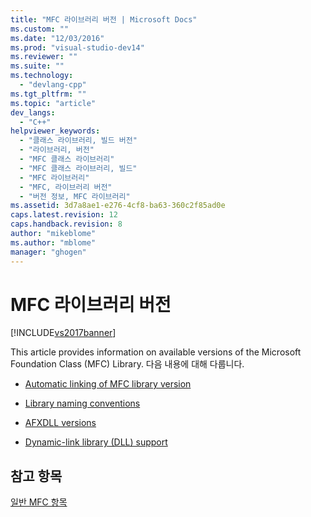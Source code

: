 ```yaml
---
title: "MFC 라이브러리 버전 | Microsoft Docs"
ms.custom: ""
ms.date: "12/03/2016"
ms.prod: "visual-studio-dev14"
ms.reviewer: ""
ms.suite: ""
ms.technology: 
  - "devlang-cpp"
ms.tgt_pltfrm: ""
ms.topic: "article"
dev_langs: 
  - "C++"
helpviewer_keywords: 
  - "클래스 라이브러리, 빌드 버전"
  - "라이브러리, 버전"
  - "MFC 클래스 라이브러리"
  - "MFC 클래스 라이브러리, 빌드"
  - "MFC 라이브러리"
  - "MFC, 라이브러리 버전"
  - "버전 정보, MFC 라이브러리"
ms.assetid: 3d7a8ae1-e276-4cf8-ba63-360c2f85ad0e
caps.latest.revision: 12
caps.handback.revision: 8
author: "mikeblome"
ms.author: "mblome"
manager: "ghogen"
---
```

# MFC 라이브러리 버전
[!INCLUDE[vs2017banner](../assembler/inline/includes/vs2017banner.md)]

This article provides information on available versions of the Microsoft Foundation Class \(MFC\) Library.  다음 내용에 대해 다룹니다.  
  
-   [Automatic linking of MFC library version](../mfc/automatic-linking-of-mfc-library-version.md)  
  
-   [Library naming conventions](../mfc/library-naming-conventions.md)  
  
-   [AFXDLL versions](../mfc/afxdll-versions.md)  
  
-   [Dynamic\-link library \(DLL\) support](../mfc/dynamic-link-library-support.md)  
  
## 참고 항목  
 [일반 MFC 항목](../mfc/general-mfc-topics.md)